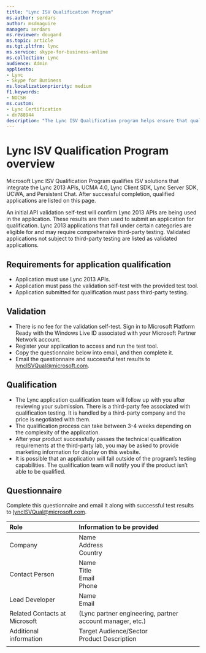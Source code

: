 ```yaml
---
title: "Lync ISV Qualification Program"
ms.author: serdars
author: msdmaguire
manager: serdars
ms.reviewer: dougand
ms.topic: article
ms.tgt.pltfrm: lync
ms.service: skype-for-business-online
ms.collection: Lync
audience: Admin
appliesto:
- Lync
- Skype for Business 
ms.localizationpriority: medium
f1.keywords:
- NOCSH
ms.custom:
- Lync Certification
- dn788944
description: "The Lync ISV Qualification program helps ensure that qualified applications meet customer expectations for specific scenarios."
---
```


# Lync ISV Qualification Program overview 
Microsoft Lync ISV Qualification Program qualifies ISV solutions that integrate the Lync 2013 APIs, UCMA 4.0, Lync Client SDK, Lync Server SDK, UCWA, and Persistent Chat. After successful completion, qualified applications are listed on this page.

An initial API validation self-test will confirm Lync 2013 APIs are being used in the application. These results are then used to submit an application for qualification.
Lync 2013 applications that fall under certain categories are eligible for and may require comprehensive third-party testing. Validated applications not subject to third-party testing are listed as validated applications.
 
## Requirements for application qualification
- Application must use Lync 2013 APIs.
- Application must pass the validation self-test with the provided test tool.
- Application submitted for qualification must pass third-party testing.
 
## Validation
- There is no fee for the validation self-test. Sign in to Microsoft Platform Ready with the Windows Live ID associated with your Microsoft Partner Network account.
- Register your application to access and run the test tool.
- Copy the questionnaire below into email, and then complete it.
- Email the questionnaire and successful test results to lyncISVQual@microsoft.com.
 
## Qualification
- The Lync application qualification team will follow up with you after reviewing your submission. There is a third-party fee associated with qualification testing. It is handled by a third-party company and the price is negotiated with them.
- The qualification process can take between 3-4 weeks depending on the complexity of the application.
- After your product successfully passes the technical qualification requirements at the third-party lab, you may be asked to provide marketing information for display on this website.
- It is possible that an application will fall outside of the program’s testing capabilities. The qualification team will notify you if the product isn’t able to be qualified.        
 
## Questionnaire

Complete this questionnaire and email it along with  successful test results to lyncISVQual@microsoft.com.

|Role |Information to be provided |
|:-----|:-----|
|Company|Name<br>Address<br/>Country|
|Contact Person |Name<br>Title<br>Email<br>Phone|
|Lead Developer |Name<br>Email| 
|Related Contacts at Microsoft|(Lync partner engineering, partner account manager, etc.)|
|Additional information |Target Audience/Sector<br/>Product Description|
|||

 